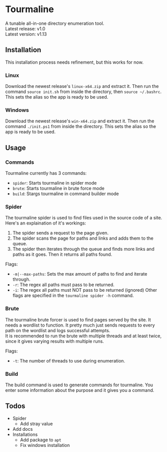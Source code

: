 # Tourmaline
A tunable all-in-one directory enumeration tool.  
Latest release: v1.0  
Latest version: v1.13  
## Installation
This installation process needs refinement, but this works for now.
### Linux
Download the newest release's `linux-x64.zip` and extract it. Then run the command `source init.sh` from inside the directory, then `source ~/.bashrc`. This sets the alias so the app is ready to be used.
### Windows
Download the newest release's `win-x64.zip` and extract it. Then run the command `./init.ps1` from inside the directory. This sets the alias so the app is ready to be used.

## Usage
### Commands
Tourmaline currently has 3 commands:
- `spider`: Starts tourmaline in spider mode
- `brute`: Starts tourmaline in brute force mode
- `build`: Stargs tourmaline in command builder mode
### Spider
The tourmaline spider is used to find files used in the source code of a site. Here's an explaination of it's workings:
1. The spider sends a request to the page given.
2. The spider scans the page for paths and links and adds them to the queue.
3. The spider then iterates through the queue and finds more links and paths as it goes.
Then it returns all paths found.  

Flags:
- `-m|--max-paths`: Sets the max amount of paths to find and iterate through.
- `-r`: The regex all paths must pass to be returned.
- `-i`: The regex all paths must NOT pass to be returned (ignored)
Other flags are specified in the `tourmaline spider -h` command.
### Brute
The tourmaline brute forcer is used to find pages served by the site. It needs a wordlist to function.
It pretty much just sends requests to every path on the wordlist and logs successful attempts.  
It is recommended to run the brute with multiple threads and at least twice, since it gives varying results with multiple runs.

Flags:
- `-t`: The number of threads to use during enumeration.

### Build
The build command is used to generate commands for tourmaline. You enter some information about the purpose and it gives you a command.

## Todos
- Spider
    - Add stray value 
- Add docs
- Installations
    - Add package to `apt`
    - Fix windows installation
